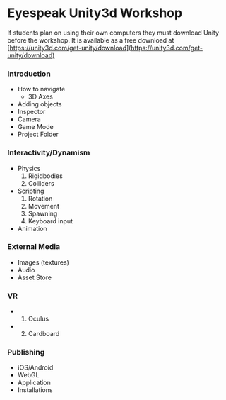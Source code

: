 # Eyespeak Unity3d Workshop

If students plan on using their own computers they must download Unity before the workshop. It is available as a free download at [https://unity3d.com/get-unity/download](https://unity3d.com/get-unity/download)


### Introduction
+ How to navigate
  + 3D Axes
+ Adding objects
+ Inspector
+ Camera
+ Game Mode
+ Project Folder

### Interactivity/Dynamism
+ Physics
  1. Rigidbodies
  2. Colliders
+ Scripting
  1. Rotation
  2. Movement
  3. Spawning
  4. Keyboard input
+ Animation

### External Media
+ Images (textures)
+ Audio
+ Asset Store

### VR
+ 1. Oculus
+ 2. Cardboard

### Publishing
+ iOS/Android
+ WebGL
+ Application
+ Installations
